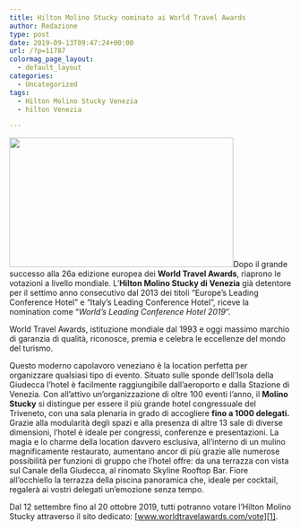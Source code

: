 ```yaml
---
title: Hilton Molino Stucky nominato ai World Travel Awards
author: Redazione
type: post
date: 2019-09-13T09:47:24+00:00
url: /?p=11787
colormag_page_layout:
  - default_layout
categories:
  - Uncategorized
tags:
  - Hilton Molino Stucky Venezia
  - hilton Venezia

---
```

<img decoding="async" loading="lazy" class="alignleft wp-image-11788" src="https://progressonline.it/wp-content/uploads/2019/09/Ballroom6-300x173.jpg" alt="" width="400" height="231" />Dopo il grande successo alla 26a edizione europea dei **World Travel Awards**, riaprono le votazioni a livello mondiale. L’**Hilton Molino Stucky di Venezia** già detentore per il settimo anno consecutivo dal 2013 dei titoli “Europe’s Leading Conference Hotel” e “Italy’s Leading Conference Hotel”, riceve la nomination come “_World’s Leading Conference Hotel 2019_”.

World Travel Awards, istituzione mondiale dal 1993 e oggi massimo marchio di garanzia di qualità, riconosce, premia e celebra le eccellenze del mondo del turismo.

Questo moderno capolavoro veneziano è la location perfetta per organizzare qualsiasi tipo di evento. Situato sulle sponde dell’Isola della Giudecca l’hotel è facilmente raggiungibile dall’aeroporto e dalla Stazione di Venezia. Con all’attivo un’organizzazione di oltre 100 eventi l’anno, il **Molino Stucky** si distingue per essere il più grande hotel congressuale del Triveneto, con una sala plenaria in grado di accogliere **fino a 1000 delegati.** Grazie alla modularità degli spazi e alla presenza di altre 13 sale di diverse dimensioni, l’hotel è ideale per congressi, conferenze e presentazioni. La magia e lo charme della location davvero esclusiva, all&#8217;interno di un mulino magnificamente restaurato, aumentano ancor di più grazie alle numerose possibilità per funzioni di gruppo che l’hotel offre: da una terrazza con vista sul Canale della Giudecca, al rinomato Skyline Rooftop Bar. Fiore all’occhiello la terrazza della piscina panoramica che, ideale per cocktail, regalerà ai vostri delegati un’emozione senza tempo.

Dal 12 settembre fino al 20 ottobre 2019, tutti potranno votare l’Hilton Molino Stucky attraverso il sito dedicato: [www.worldtravelawards.com/vote][1].

 [1]: https://www.worldtravelawards.com/vote